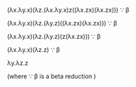 (λx.λy.x)(λz.(λx.λy.x)z((λx.zx)(λx.zx))) ∵ β

(λx.λy.x)(λz.(λy.z)((λx.zx)(λx.zx))) ∵ β 

(λx.λy.x)(λz.(λy.z)(z(λx.zx))) ∵ β

(λx.λy.x)(λz.z) ∵ β

λy.λz.z

(where ∵ β is a beta reduction )